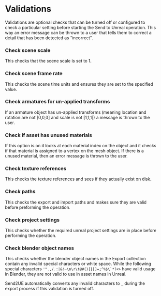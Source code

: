 # Validations
Validations are optional checks that can be turned off or configured to check a particular setting before starting the
Send to Unreal operation. This way an error message can be thrown to a user that tells them to correct a detail that
has been detected as "incorrect".

### Check scene scale
This checks that the scene scale is set to 1.

### Check scene frame rate
This checks the scene time units and ensures they are set to the specified value.

### Check armatures for un-applied transforms
If an armature object has un-applied transforms (meaning location and rotation are not [0,0,0] and scale is not [1,1,1]) a message is thrown to the user.

### Check if asset has unused materials
If this option is on it looks at each material index on the object and it checks if that material is
assigned to a vertex on the mesh object. If there is a unused material, then an error message is thrown to the user.

### Check texture references
This checks the texture references and sees if they actually exist on disk.

### Check paths
This checks the export and import paths and makes sure they are valid before preforming
the operation.

### Check project settings
This checks whether the required unreal project settings are in place before performing
the operation.

### Check blender object names
This checks whether the blender object names in the Export collection contain any
invalid special characters or white space. While the following special characters ```'".,/.:|&!~\n\r\t@#(){}[]=;^%$\`*?<>``` have
valid usage in Blender, they are not valid to use in asset names in Unreal.

Send2UE automatically converts any invalid characters to `_` during the export process
if this validation is turned off.

